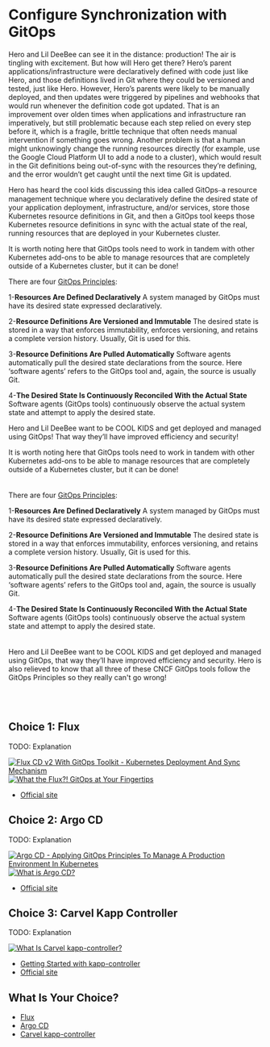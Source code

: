 # Configure Synchronization with GitOps

Hero and Lil DeeBee can see it in the distance: production! The air is tingling with excitement. But how will Hero get there? Hero’s parent applications/infrastructure were declaratively defined with code just like Hero, and those definitions lived in Git where they could be versioned and tested, just like Hero. However, Hero’s parents were likely to be manually deployed, and then updates were triggered by pipelines and webhooks that would run whenever the definition code got updated. That is an improvement over olden times when applications and infrastructure ran imperatively, but still problematic because each step relied on every step before it, which is a fragile, brittle technique that often needs manual intervention if something goes wrong. Another problem is that a human might unknowingly change the running resources directly (for example, use the Google Cloud Platform UI to add a node to a cluster), which would result in the Git definitions being out-of-sync with the resources they’re defining, and the error wouldn’t get caught until the next time Git is updated. 

Hero has heard the cool kids discussing this idea called GitOps⎯a resource management technique where you declaratively define the desired state of your application deployment, infrastructure, and/or services, store those Kubernetes resource definitions in Git, and then a GitOps tool keeps those Kubernetes resource definitions in sync with the actual state of the real, running resources that are deployed in your Kubernetes cluster. 

It is worth noting here that GitOps tools need to work in tandem with other Kubernetes add-ons to be able to manage resources that are completely outside of a Kubernetes cluster, but it can be done!

There are four [GitOps Principles](https://opengitops.dev/):

1-**Resources Are Defined Declaratively**
A system managed by GitOps must have its desired state expressed declaratively.

2-**Resource Definitions Are Versioned and Immutable**
The desired state is stored in a way that enforces immutability, enforces versioning, and retains a complete version history. Usually, Git is used for this.

3-**Resource Definitions Are Pulled Automatically**
Software agents automatically pull the desired state declarations from the source. Here ‘software agents’ refers to the GitOps tool and, again, the source is usually Git.

4-**The Desired State Is Continuously Reconciled With the Actual State**
Software agents (GitOps tools) continuously observe the actual system state and attempt to apply the desired state.


Hero and Lil DeeBee want to be COOL KIDS and get deployed and managed using GitOps! That way they’ll have improved efficiency and security! 


It is worth noting here that GitOps tools need to work in tandem with other Kubernetes add-ons to be able to manage resources that are completely outside of a Kubernetes cluster, but it can be done!
<br><br><br>
There are four [GitOps Principles](https://opengitops.dev/):

1-**Resources Are Defined Declaratively**
A system managed by GitOps must have its desired state expressed declaratively.

2-**Resource Definitions Are Versioned and Immutable**
The desired state is stored in a way that enforces immutability, enforces versioning, and retains a complete version history. Usually, Git is used for this.

3-**Resource Definitions Are Pulled Automatically**
Software agents automatically pull the desired state declarations from the source. Here ‘software agents’ refers to the GitOps tool and, again, the source is usually Git.

4-**The Desired State Is Continuously Reconciled With the Actual State**
Software agents (GitOps tools) continuously observe the actual system state and attempt to apply the desired state.
<br><br><br>
Hero and Lil DeeBee want to be COOL KIDS and get deployed and managed using GitOps, that way they’ll have improved efficiency and security. Hero is also relieved to know that all three of these CNCF GitOps tools follow the GitOps Principles so they really can't go wrong!

<br><br>
## Choice 1: Flux

TODO: Explanation

[![Flux CD v2 With GitOps Toolkit - Kubernetes Deployment And Sync Mechanism](https://img.youtube.com/vi/R6OeIgb7lUI/0.jpg)](https://youtu.be/R6OeIgb7lUI)
[![What the Flux?! GitOps at Your Fingertips](https://img.youtube.com/vi/_8Zobz7qbqo/0.jpg)](https://via.vmw.com/Flux)
* [Official site](https://fluxcd.io)

## Choice 2: Argo CD

TODO: Explanation

[![Argo CD - Applying GitOps Principles To Manage A Production Environment In Kubernetes](https://img.youtube.com/vi/vpWQeoaiRM4/0.jpg)](https://youtu.be/vpWQeoaiRM4)
[![What is Argo CD?](https://img.youtube.com/vi/fQ9846hRiFo/0.jpg)](https://via.vmw.com/ArgoCD)
* [Official site](https://argoproj.github.io/cd)

## Choice 3: Carvel Kapp Controller

TODO: Explanation

[![What Is Carvel kapp-controller?](https://img.youtube.com/vi/Bc0VrKQsJAo/0.jpg)](https://via.vmw.com/kappcontroller)
* [Getting Started with kapp-controller](https://tanzu.vmware.com/developer/guides/kapp-controller-gs/)
* [Official site](https://carvel.dev/kapp-controller)

## What Is Your Choice?

* [Flux](flux.md)
* [Argo CD](argocd.md)
* [Carvel kapp-controller](kapp.md)